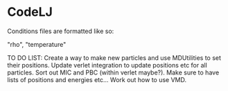 # CodeLJ

Conditions files are formatted like so:

"rho", "temperature"

TO DO LIST:
Create a way to make new particles and use MDUtilities to set their positions.
Update verlet integration to update positions etc for all particles.
Sort out MIC and PBC (within verlet maybe?).
Make sure to have lists of positions and energies etc...
Work out how to use VMD.
   
